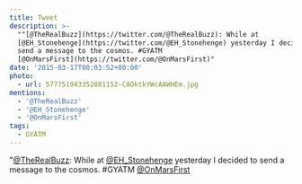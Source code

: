 ```yaml
---
title: Tweet
description: >-
  ""[@TheRealBuzz](https://twitter.com/@TheRealBuzz): While at
  [@EH_Stonehenge](https://twitter.com/@EH_Stonehenge) yesterday I decided to
  send a message to the cosmos. #GYATM 
  [@OnMarsFirst](https://twitter.com/@OnMarsFirst)"
date: '2015-03-17T08:03:52+00:00'
photo:
  - url: 577751943352881152-CAOktkYWcAAWHEm.jpg
mentions:
  - '@TheRealBuzz'
  - '@EH_Stonehenge'
  - '@OnMarsFirst'
tags:
  - GYATM
---
```

"[@TheRealBuzz](https://twitter.com/@TheRealBuzz): While at [@EH_Stonehenge](https://twitter.com/@EH_Stonehenge) yesterday I decided to send a message to the cosmos. #GYATM  [@OnMarsFirst](https://twitter.com/@OnMarsFirst)
